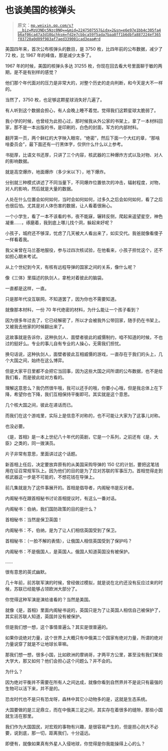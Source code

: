 # 也谈美国的核弹头

> 原文：[`mp.weixin.qq.com/s?__biz=MzU3NDc5Nzc0NQ==&mid=2247507557&idx=2&sn=e6e97e1bb4c305fa4b6af06ca47a3d10&chksm=fd2e7cbbca59f5ada7baa8ff1b6dbfa887224ef365f03720a0d09f983af7aed339001cad3eaa#rd`](http://mp.weixin.qq.com/s?__biz=MzU3NDc5Nzc0NQ==&mid=2247507557&idx=2&sn=e6e97e1bb4c305fa4b6af06ca47a3d10&chksm=fd2e7cbbca59f5ada7baa8ff1b6dbfa887224ef365f03720a0d09f983af7aed339001cad3eaa#rd)

美国四年来，首次公布核弹头的数目，是 3750 枚，比四年前的公布数据，减少了 72 枚，比 1967 年的峰值，那是减少太多了。 

1967 年的时候，美国的核弹头多达 31255 枚，你现在回去看大号里面聊于敏的两期，是不是有别样的感觉？ 

他们那个年代面对的压力是非常大的，对整个历史的走向判断，和今天是大不一样的。

当然了，3750 枚，也足够这颗星球消失好几遍了。

有人听到这个数据会担心，有人会晚上睡不着觉。觉得我们这颗星球太脆弱了。

我小学的时候，也曾经为此担心过，那时候我从外公家的书架上，拿了一本材料回家，那不是一本出版的书，是印刷的，白色的封面，军方的内部材料。

翻开第一页，两个鲜红的大字映入眼帘，“绝密”，然后下面一个大红的章，“那啥啥委员会”，最下面还有一行黑体字，仅供什么什么以上参考。

书挺厚，比语文书还厚，只讲了三个内容，核武器的三种爆炸方式以及对物、对人的影响数据。

就是高空爆炸，地面爆炸（多少米以下），地下爆炸。

分别就三种模式讲述了不同当量下，不同爆炸位置依次的冲击，辐射程度，对物，对人的影响，然后就是大量的数据。 

人处在什么位置会如何如何，当时会如何如何，过多久之后会如何如何，看了之后也很后怕。尤其是对人体伤害的数据，让人看着很揪心。

一个小学生，看了一本不该看的书，夜不能寐，辗转反侧，爬起来遥望星空，神色凝重......，琢磨着，我到底上哪儿找个洞，躲起来好呢？

小孩子，城府还不够深，忧虑了几天被大人看出来了，如实交代。我爸就像看傻子一样看着我。

我父亲曾在马兰基地服役，参与过四次核试验，在他看来，小孩子担忧这个，还不如担心期末考试。

从上个世纪到今天，有核有远程导弹的国家之间的关系，像什么呢？

像《三体》里描述的执剑人，拿枪对着彼此的脑袋。

一直都是这样，一直。

只是那年代没互联网，不知道罢了，因为你也不需要知道。

就像那本材料，一份 70 年代绝密的材料，为什么能让一个孩子看到？

因为很多年过去了，它已经解密了，所以才会被我外公带回家，随手扔在书架上。又被我去他家的时候翻出来了。

这故事就是告诉你，这种执剑人、面壁者彼此的威慑制约，咱不知道的时候，不也过的挺好么。专业的事儿自有专业的人操心，无需我们担忧。

换句话说，这种执剑人，面壁者彼此互相威慑的游戏，一直存在于我们的头上，几个大国之间，始终在这么博弈。 

但是大家平日里都不会把它当回事，因为这些大国之间所谓的公布数据，也不是给我们看，而是彼此给对方看的。 

理解这意思么？我仍然很牛哦，我可以还手的哦，你要小心哦，但是我总体上在下降，希望你也下降，我们互相保持平衡即可。其实就是这个意思。 

几个核大国之间，彼此在递话而已。 

而我们在这个游戏里，实际上是信息不对称的，也不可能让大家为了这事儿对称。

也没必要。

《是，首相》是一本上世纪八十年代的英剧，它是一个系列，之前还有《是，大臣》之类的，同一拨演员。

片子非常有意思，里面讲过这个话题。

新首相上任后，决定要放弃原有的从美国采购导弹的 150 亿的计划，要把这笔钱用在征召常规军队上。因为他们的目的是为了应对苏联的军事压力。首相觉得走到核武器这一步是不可能的，不想花钱在导弹上。

前几集就是为了这件事展开的。首相是倡导者，内阁秘书是反对者。

内阁秘书在跟首相秘书讨论首相提议时，有这么一番对话。

内阁秘书：伯纳，我们国防政策的目的是什么？ 

首相秘书：当然是保卫英国！

内阁秘书：不，伯纳，是为了让人们相信英国受到了保卫。

首相秘书：（一脸不解的表情），让俄国人相信英国受到了保护吗？

内阁秘书：不是俄国人，是英国人。俄国人知道英国没有被保护。

......

很有意思的英式幽默。

几十年前，前苏联军演的时候，曾经做过模拟，就是说在北约还没有反应过来的时候，苏联已经能够占领欧洲大部分了。 

你觉得这种军演是演给谁看的？当然是美国。 

就像《是，首相》里面内阁秘书说的，英国只是为了让英国人相信自己被保护了，其实前苏联人知道，英国并没有被保护。

但是我们想一想，这个事情普遍么？其实是很普遍的。 

如果你说绝对力量，这个世界上大概只有中俄美三个国家有绝对力量，所谓的绝对力量说穿了就是不让地球长草嘛。

那我们想一想，很多小国，比如欧洲的摩纳哥，才两平方公里，甚至没有我们某些大学大，那又如何？他们会担心这个问题么？并不会的。

为什么？

因为绝对平衡并不需要在所有人之间达成，就像你看到自然界并不是说只有最强的生物可以活下来，并不是的。 

恐龙时代也不是只有恐龙呀，森林中其它小动物多的是，这就是生态系统。

大国要做的是三足鼎立，而在中俄美三足之间，其实存在着很多的缝隙，那些小国就生活在那里。 

我们作为大国国民，对宏观的事物有兴趣，是很容易产生的，但是担心则大不必要，说到底，那一切，距离我们，十分遥远。

即便有，就像如果真有外星人入侵地球，你觉得是你我能操得上心的么？